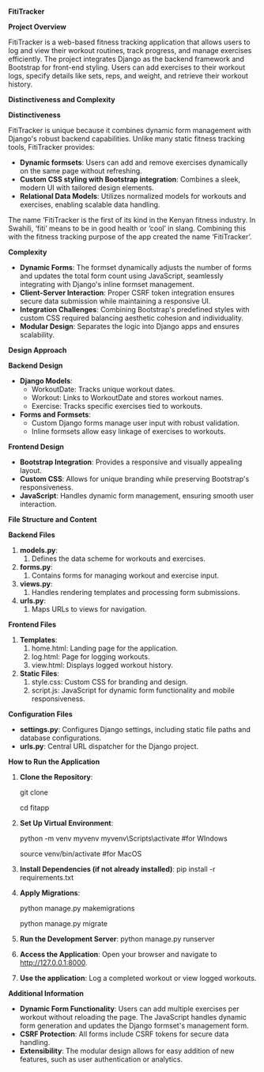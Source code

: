**FitiTracker**

**Project Overview**

FitiTracker is a web-based fitness tracking application that allows users to log and view their workout routines, track progress, and manage exercises efficiently. The project integrates Django as the backend framework and Bootstrap for front-end styling. Users can add exercises to their workout logs, specify details like sets, reps, and weight, and retrieve their workout history.

**Distinctiveness and Complexity**

**Distinctiveness**

FitiTracker is unique because it combines dynamic form management with Django's robust backend capabilities. Unlike many static fitness tracking tools, FitiTracker provides:

- **Dynamic formsets**: Users can add and remove exercises dynamically on the same page without refreshing.
- **Custom CSS styling with Bootstrap integration**: Combines a sleek, modern UI with tailored design elements.
- **Relational Data Models**: Utilizes normalized models for workouts and exercises, enabling scalable data handling.

The name ‘FitiTracker is the first of its kind in the Kenyan fitness industry. In Swahili, ‘fiti’ means to be in good health or ‘cool’ in slang. Combining this with the fitness tracking purpose of the app created the name ‘FitiTracker’.

**Complexity**

- **Dynamic Forms**: The formset dynamically adjusts the number of forms and updates the total form count using JavaScript, seamlessly integrating with Django's inline formset management.
- **Client-Server Interaction**: Proper CSRF token integration ensures secure data submission while maintaining a responsive UI.
- **Integration Challenges**: Combining Bootstrap's predefined styles with custom CSS required balancing aesthetic cohesion and individuality.
- **Modular Design**: Separates the logic into Django apps and ensures scalability.




**Design Approach**

**Backend Design**

- **Django Models**:
  - WorkoutDate: Tracks unique workout dates.
  - Workout: Links to WorkoutDate and stores workout names.
  - Exercise: Tracks specific exercises tied to workouts.
- **Forms and Formsets**:
  - Custom Django forms manage user input with robust validation.
  - Inline formsets allow easy linkage of exercises to workouts.

**Frontend Design**

- **Bootstrap Integration**: Provides a responsive and visually appealing layout.
- **Custom CSS**: Allows for unique branding while preserving Bootstrap's responsiveness.
- **JavaScript**: Handles dynamic form management, ensuring smooth user interaction.

**File Structure and Content**

**Backend Files**

1. **models.py**:
   1. Defines the data scheme for workouts and exercises.
1. **forms.py**:
   1. Contains forms for managing workout and exercise input.
1. **views.py**:
   1. Handles rendering templates and processing form submissions.
1. **urls.py**:
   1. Maps URLs to views for navigation.

**Frontend Files**

1. **Templates**:
   1. home.html: Landing page for the application.
   1. log.html: Page for logging workouts.
   1. view.html: Displays logged workout history.
1. **Static Files**:
   1. style.css: Custom CSS for branding and design.
   1. script.js: JavaScript for dynamic form functionality and mobile responsiveness.

**Configuration Files**

- **settings.py**: Configures Django settings, including static file paths and database configurations.
- **urls.py**: Central URL dispatcher for the Django project.

**How to Run the Application**

1. **Clone the Repository**:

   git clone <repository-url>

   cd fitapp

1. **Set Up Virtual Environment**:

   python -m venv myvenv
   myvenv\Scripts\activate  #for WIndows

   source venv/bin/activate  #for MacOS

1. **Install Dependencies (if not already installed)**:  pip install -r requirements.txt
1. **Apply Migrations**:

   python manage.py makemigrations

   python manage.py migrate

1. **Run the Development Server**: python manage.py runserver
1. **Access the Application**: Open your browser and navigate to <http://127.0.0.1:8000>.
1. **Use the application**: Log a completed workout or view logged workouts.

**Additional Information**

- **Dynamic Form Functionality**: Users can add multiple exercises per workout without reloading the page. The JavaScript handles dynamic form generation and updates the Django formset's management form.
- **CSRF Protection**: All forms include CSRF tokens for secure data handling.
- **Extensibility**: The modular design allows for easy addition of new features, such as user authentication or analytics.

